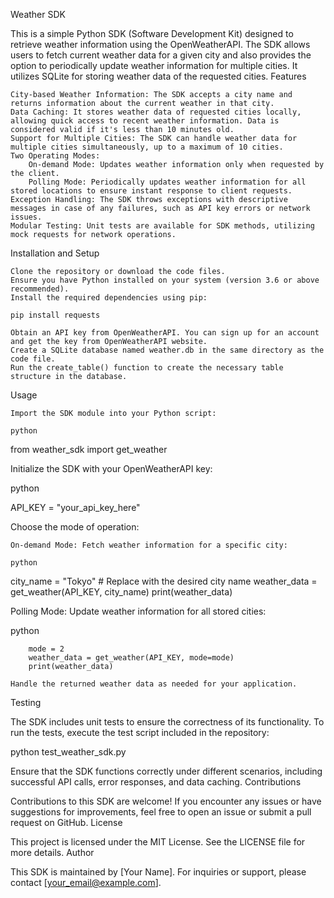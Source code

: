 Weather SDK

This is a simple Python SDK (Software Development Kit) designed to retrieve weather information using the OpenWeatherAPI. The SDK allows users to fetch current weather data for a given city and also provides the option to periodically update weather information for multiple cities. It utilizes SQLite for storing weather data of the requested cities.
Features

    City-based Weather Information: The SDK accepts a city name and returns information about the current weather in that city.
    Data Caching: It stores weather data of requested cities locally, allowing quick access to recent weather information. Data is considered valid if it's less than 10 minutes old.
    Support for Multiple Cities: The SDK can handle weather data for multiple cities simultaneously, up to a maximum of 10 cities.
    Two Operating Modes:
        On-demand Mode: Updates weather information only when requested by the client.
        Polling Mode: Periodically updates weather information for all stored locations to ensure instant response to client requests.
    Exception Handling: The SDK throws exceptions with descriptive messages in case of any failures, such as API key errors or network issues.
    Modular Testing: Unit tests are available for SDK methods, utilizing mock requests for network operations.

Installation and Setup

    Clone the repository or download the code files.
    Ensure you have Python installed on your system (version 3.6 or above recommended).
    Install the required dependencies using pip:

    pip install requests

    Obtain an API key from OpenWeatherAPI. You can sign up for an account and get the key from OpenWeatherAPI website.
    Create a SQLite database named weather.db in the same directory as the code file.
    Run the create_table() function to create the necessary table structure in the database.

Usage

    Import the SDK module into your Python script:

    python

from weather_sdk import get_weather

Initialize the SDK with your OpenWeatherAPI key:

python

API_KEY = "your_api_key_here"

Choose the mode of operation:

    On-demand Mode: Fetch weather information for a specific city:

    python

city_name = "Tokyo"  # Replace with the desired city name
weather_data = get_weather(API_KEY, city_name)
print(weather_data)

Polling Mode: Update weather information for all stored cities:

python

        mode = 2
        weather_data = get_weather(API_KEY, mode=mode)
        print(weather_data)

    Handle the returned weather data as needed for your application.

Testing

The SDK includes unit tests to ensure the correctness of its functionality. To run the tests, execute the test script included in the repository:

python test_weather_sdk.py

Ensure that the SDK functions correctly under different scenarios, including successful API calls, error responses, and data caching.
Contributions

Contributions to this SDK are welcome! If you encounter any issues or have suggestions for improvements, feel free to open an issue or submit a pull request on GitHub.
License

This project is licensed under the MIT License. See the LICENSE file for more details.
Author

This SDK is maintained by [Your Name]. For inquiries or support, please contact [your_email@example.com].
